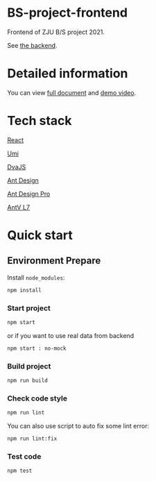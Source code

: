 # BS-project-frontend
Frontend of ZJU B/S project 2021.

See [the backend](https://github.com/famishedfish/BS-project-backend).

# Detailed information

You can view [full document](https://github.com/famishedfish/BS-project-frontend/tree/master/document) and [demo video](https://github.com/famishedfish/BS-project-frontend/blob/master/document/demo.mp4). 

# Tech stack
[React](https://zh-hans.reactjs.org/)

[Umi](https://umijs.org/)

[DvaJS](https://dvajs.com/)

[Ant Design](https://ant.design/)

[Ant Design Pro](https://pro.ant.design/)

[AntV L7](https://l7.antv.vision/)

# Quick start

## Environment Prepare

Install `node_modules`:

```bash
npm install
```

### Start project

```bash
npm start
```
  or if you want to use real data from backend
```bash
npm start : no-mock
```

### Build project

```bash
npm run build
```

### Check code style

```bash
npm run lint
```

You can also use script to auto fix some lint error:

```bash
npm run lint:fix
```

### Test code

```bash
npm test
```
